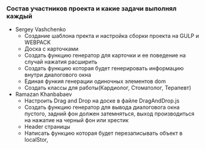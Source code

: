 ### Состав участников проекта и какие задачи выполнял каждый
 - Sergey Vashchenko
   - Создание шаблона пректа  и настройка сборки проекта на GULP и WEBPACK 
   - Доска с карточками
   - Создать функцию генератор для карточки и ее поведение на случай нажатия расширить
   - Создать функцию которая будет генерировать информацию внутри диалогового окна
   - Единая функия генерации одиночных элементов dom
   - Создать классы для работы(Кардиолог, Стоматолог, Терапевт)
 - Ramazan Khanbabaev
   - Настроить Drag and Drop на доске  в файле DragAndDrop.js 
   - Создать функцию генератор для вывода диалоговога окна пустого, задний фон должен затемняться, выход производиться на нажатие на черный фон или хрестик
   - Header страницы 
   - Написать функцию которая будет перезаписывать объект в localStor,